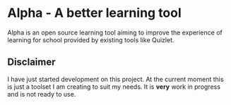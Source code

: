 # Alpha - A better learning tool

Alpha is an open source learning tool aiming to improve the experience of learning for school provided by existing tools like Quizlet. 

## Disclaimer

I have just started development on this project. At the current moment this is just a toolset I am creating to suit my needs. It is **very** work in progress and is not ready to use.